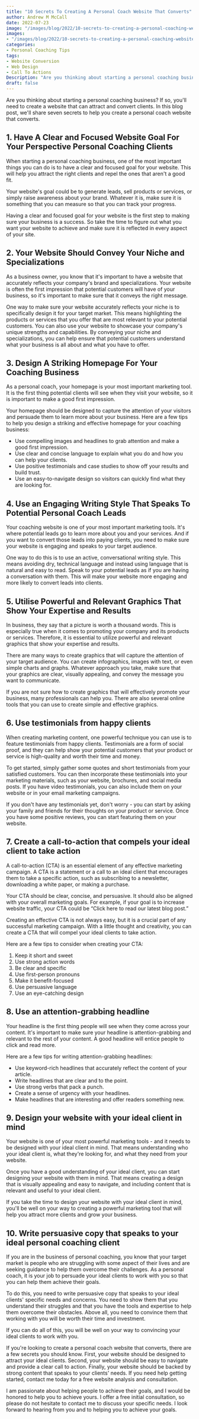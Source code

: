```yaml
---
title: "10 Secrets To Creating A Personal Coach Website That Converts"
author: Andrew M McCall
date: 2022-07-23
image: "/images/blog/2022/10-secrets-to-creating-a-personal-coaching-website.png"
images:
- "/images/blog/2022/10-secrets-to-creating-a-personal-coaching-website.png"
categories:
- Personal Coaching Tips
tags:
- Website Conversion
- Web Design
- Call To Actions
Description: "Are you thinking about starting a personal coaching business? If so, you'll need to create a website that can attract and convert clients. In this blog post, we'll share seven secrets to help you create a personal coach website that converts."
draft: false
---
```



Are you thinking about starting a personal coaching business? If so, you'll need to create a website that can attract and convert clients. In this blog post, we'll share seven secrets to help you create a personal coach website that converts.

## 1. Have A Clear and Focused Website Goal For Your Perspective Personal Coaching Clients

When starting a personal coaching business, one of the most important things you can do is to have a clear and focused goal for your website. This will help you attract the right clients and repel the ones that aren't a good fit.

Your website's goal could be to generate leads, sell products or services, or simply raise awareness about your brand. Whatever it is, make sure it is something that you can measure so that you can track your progress.

Having a clear and focused goal for your website is the first step to making sure your business is a success. So take the time to figure out what you want your website to achieve and make sure it is reflected in every aspect of your site.


## 2. Your Website Should Convey Your Niche and Specializations

As a business owner, you know that it's important to have a website that accurately reflects your company's brand and specializations. Your website is often the first impression that potential customers will have of your business, so it's important to make sure that it conveys the right message.

One way to make sure your website accurately reflects your niche is to specifically design it for your target market. This means highlighting the products or services that you offer that are most relevant to your potential customers. You can also use your website to showcase your company's unique strengths and capabilities. By conveying your niche and specializations, you can help ensure that potential customers understand what your business is all about and what you have to offer.


## 3. Design A Striking Homepage For Your Coaching Business

As a personal coach, your homepage is your most important marketing tool. It is the first thing potential clients will see when they visit your website, so it is important to make a good first impression.

Your homepage should be designed to capture the attention of your visitors and persuade them to learn more about your business. Here are a few tips to help you design a striking and effective homepage for your coaching business:

- Use compelling images and headlines to grab attention and make a good first impression.
- Use clear and concise language to explain what you do and how you can help your clients.
- Use positive testimonials and case studies to show off your results and build trust.
- Use an easy-to-navigate design so visitors can quickly find what they are looking for.


## 4. Use an Engaging Writing Style That Speaks To Potential Personal Coach Leads


Your coaching website is one of your most important marketing tools. It's where potential leads go to learn more about you and your services. And if you want to convert those leads into paying clients, you need to make sure your website is engaging and speaks to your target audience.

One way to do this is to use an active, conversational writing style. This means avoiding dry, technical language and instead using language that is natural and easy to read. Speak to your potential leads as if you are having a conversation with them. This will make your website more engaging and more likely to convert leads into clients.


## 5. Utilise Powerful and Relevant Graphics That Show Your Expertise and Results

  

In business, they say that a picture is worth a thousand words. This is especially true when it comes to promoting your company and its products or services. Therefore, it is essential to utilize powerful and relevant graphics that show your expertise and results.

There are many ways to create graphics that will capture the attention of your target audience. You can create infographics, images with text, or even simple charts and graphs. Whatever approach you take, make sure that your graphics are clear, visually appealing, and convey the message you want to communicate.

If you are not sure how to create graphics that will effectively promote your business, many professionals can help you. There are also several online tools that you can use to create simple and effective graphics.


## 6. Use testimonials from happy clients


When creating marketing content, one powerful technique you can use is to feature testimonials from happy clients. Testimonials are a form of social proof, and they can help show your potential customers that your product or service is high-quality and worth their time and money.

To get started, simply gather some quotes and short testimonials from your satisfied customers. You can then incorporate these testimonials into your marketing materials, such as your website, brochures, and social media posts. If you have video testimonials, you can also include them on your website or in your email marketing campaigns.

If you don't have any testimonials yet, don't worry - you can start by asking your family and friends for their thoughts on your product or service. Once you have some positive reviews, you can start featuring them on your website.

## 7. Create a call-to-action that compels your ideal client to take action

A call-to-action (CTA) is an essential element of any effective marketing campaign. A CTA is a statement or a call to an ideal client that encourages them to take a specific action, such as subscribing to a newsletter, downloading a white paper, or making a purchase.

Your CTA should be clear, concise, and persuasive. It should also be aligned with your overall marketing goals. For example, if your goal is to increase website traffic, your CTA could be “Click here to read our latest blog post.”

Creating an effective CTA is not always easy, but it is a crucial part of any successful marketing campaign. With a little thought and creativity, you can create a CTA that will compel your ideal clients to take action.

Here are a few tips to consider when creating your CTA:

1. Keep it short and sweet
2. Use strong action words
3. Be clear and specific
4. Use first-person pronouns
5. Make it benefit-focused
6. Use persuasive language
7. Use an eye-catching design


## 8. Use an attention-grabbing headline

Your headline is the first thing people will see when they come across your content. It's important to make sure your headline is attention-grabbing and relevant to the rest of your content. A good headline will entice people to click and read more.

Here are a few tips for writing attention-grabbing headlines:

- Use keyword-rich headlines that accurately reflect the content of your article.
- Write headlines that are clear and to the point.
- Use strong verbs that pack a punch.
- Create a sense of urgency with your headlines.
- Make headlines that are interesting and offer readers something new.


## 9. Design your website with your ideal client in mind

Your website is one of your most powerful marketing tools - and it needs to be designed with your ideal client in mind. That means understanding who your ideal client is, what they're looking for, and what they need from your website.

Once you have a good understanding of your ideal client, you can start designing your website with them in mind. That means creating a design that is visually appealing and easy to navigate, and including content that is relevant and useful to your ideal client.

If you take the time to design your website with your ideal client in mind, you'll be well on your way to creating a powerful marketing tool that will help you attract more clients and grow your business.

## 10. Write persuasive copy that speaks to your ideal personal coaching client

  
If you are in the business of personal coaching, you know that your target market is people who are struggling with some aspect of their lives and are seeking guidance to help them overcome their challenges. As a personal coach, it is your job to persuade your ideal clients to work with you so that you can help them achieve their goals.

To do this, you need to write persuasive copy that speaks to your ideal clients' specific needs and concerns. You need to show them that you understand their struggles and that you have the tools and expertise to help them overcome their obstacles. Above all, you need to convince them that working with you will be worth their time and investment.

If you can do all of this, you will be well on your way to convincing your ideal clients to work with you.

If you're looking to create a personal coach website that converts, there are a few secrets you should know. First, your website should be designed to attract your ideal clients. Second, your website should be easy to navigate and provide a clear call to action. Finally, your website should be backed by strong content that speaks to your clients' needs. If you need help getting started, contact me today for a free website analysis and consultation.

I am passionate about helping people to achieve their goals, and I would be honored to help you to achieve yours. I offer a free initial consultation, so please do not hesitate to contact me to discuss your specific needs. I look forward to hearing from you and to helping you to achieve your goals.
